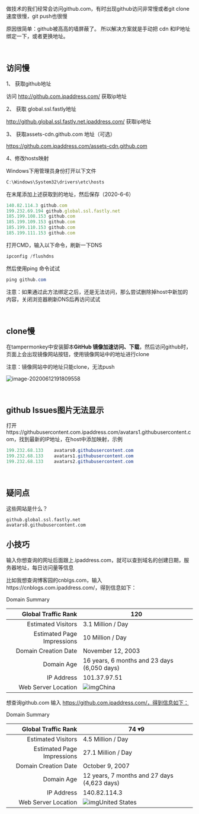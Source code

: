 做技术的我们经常会访问github.com，有时出现github访问非常慢或者git clone速度很慢，git push也很慢

原因很简单：github被高高的墙屏蔽了。 所以解决方案就是手动把 cdn 和IP地址绑定一下，或者更换地址。

​     

## 访问慢

1、 获取github地址

访问 http://github.com.ipaddress.com/ 获取ip地址

2、 获取 global.ssl.fastly地址

http://github.global.ssl.fastly.net.ipaddress.com/ 获取ip地址

3、 获取assets-cdn.github.com 地址（可选）

https://github.com.ipaddress.com/assets-cdn.github.com

4、修改hosts映射

Windows下用管理员身份打开以下文件

```javascript
C:\Windows\System32\drivers\etc\hosts
```

在末尾添加上述获取到的地址，然后保存（2020-6-6）

```javascript
140.82.114.3 github.com
199.232.69.194 github.global.ssl.fastly.net 
185.199.108.153 github.com
185.199.109.153 github.com
185.199.110.153 github.com
185.199.111.153 github.com
```

打开CMD，输入以下命令，刷新一下DNS

```powershell
ipconfig /flushdns
```

然后使用ping 命令试试

```powershell
ping github.com
```

注意：如果通过此方法绑定之后，还是无法访问，那么尝试删除掉host中新加的内容，关闭浏览器刷新DNS后再访问试试     

​      

## clone慢

在tampermonkey中安装脚本**GitHub 镜像加速访问、下载**，然后访问github时，页面上会出现镜像网站按钮，使用镜像网站中的地址进行clone

注意：镜像网站中的地址只能clone，无法push

 ![image-20200612191809558](https://img2020.cnblogs.com/blog/363476/202006/363476-20200612192759890-10979560.png)

​     

## github Issues图片无法显示

打开https://githubusercontent.com.ipaddress.com/avatars1.githubusercontent.com，找到最新的IP地址，在host中添加映射，示例

```powershell
199.232.68.133    avatars0.githubusercontent.com
199.232.68.133    avatars1.githubusercontent.com
199.232.68.133    avatars2.githubusercontent.com
```

​     

## 疑问点

这些网站是什么？

```
github.global.ssl.fastly.net 
avatars0.githubusercontent.com
```



## 小技巧

输入你想查询的网址后面跟上.ipaddress.com，就可以查到域名的创建日期，服务器地址，每日访问量等信息

比如我想查询博客园的cnblgs.com，输入https://cnblogs.com.ipaddress.com/，得到信息如下：

Domain Summary

|        Global Traffic Rank | 120                                               |
| -------------------------: | ------------------------------------------------- |
|         Estimated Visitors | 3.1 Million / Day                                 |
| Estimated Page Impressions | 10 Million / Day                                  |
|       Domain Creation Date | November 12, 2003                                 |
|                 Domain Age | 16 years, 6 months and 23 days (6,050 days)       |
|                 IP Address | 101.37.97.51                                      |
|        Web Server Location | ![img](https://s.ipaddress.com/flags/cn.png)China |

想查询github.com 输入 https://github.com.ipaddress.com/，得到信息如下：

Domain Summary

|        Global Traffic Rank | 74 ▾9                                                     |
| -------------------------: | --------------------------------------------------------- |
|         Estimated Visitors | 4.5 Million / Day                                         |
| Estimated Page Impressions | 27.1 Million / Day                                        |
|       Domain Creation Date | October 9, 2007                                           |
|                 Domain Age | 12 years, 7 months and 27 days (4,623 days)               |
|                 IP Address | 140.82.114.3                                              |
|        Web Server Location | ![img](https://s.ipaddress.com/flags/us.png)United States |